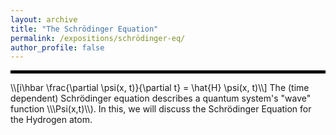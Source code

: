 ```yaml
---
layout: archive
title: "The Schrödinger Equation"
permalink: /expositions/schrödinger-eq/
author_profile: false
---
```

<hr style="border: 2px solid black;">
\\[i\hbar \frac{\partial \psi(x, t)}{\partial t} = \hat{H} \psi(x, t)\\]
The (time dependent) Schrödinger equation describes a quantum system's "wave" function \\\Psi(x,t)\\). In this, we will discuss the Schrödinger Equation for the Hydrogen atom.

